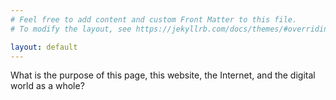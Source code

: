 ```yaml
---
# Feel free to add content and custom Front Matter to this file.
# To modify the layout, see https://jekyllrb.com/docs/themes/#overriding-theme-defaults

layout: default
---
```


What is the purpose of this page, this website, the Internet, and the digital world as a whole?





















